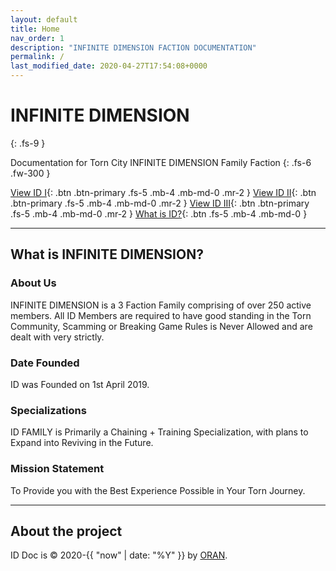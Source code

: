 ```yaml
---
layout: default
title: Home
nav_order: 1
description: "INFINITE DIMENSION FACTION DOCUMENTATION"
permalink: /
last_modified_date: 2020-04-27T17:54:08+0000
---
```


# INFINITE DIMENSION
{: .fs-9 }

Documentation for Torn City INFINITE DIMENSION Family Faction
{: .fs-6 .fw-300 }

[View ID I](#getting-started){: .btn .btn-primary .fs-5 .mb-4 .mb-md-0 .mr-2 }
[View ID II](#getting-started){: .btn .btn-primary .fs-5 .mb-4 .mb-md-0 .mr-2 }
[View ID III](#getting-started){: .btn .btn-primary .fs-5 .mb-4 .mb-md-0 .mr-2 }
[What is ID?](#what-is-infinite-dimension){: .btn .fs-5 .mb-4 .mb-md-0 }

---

## What is INFINITE DIMENSION?

### About Us

INFINITE DIMENSION is a 3 Faction Family comprising of over 250 active members.
All ID Members are required to have good standing in the Torn Community, Scamming or Breaking Game Rules is Never Allowed and are dealt with very strictly.
<br>
### Date Founded
ID was Founded on 1st April 2019.
### Specializations
ID FAMILY is Primarily a Chaining + Training Specialization, with plans to Expand into Reviving in the Future.
### Mission Statement
To Provide you with the Best Experience Possible in Your Torn Journey. 



---

## About the project

ID Doc is &copy; 2020-{{ "now" | date: "%Y" }} by [ORAN]().
